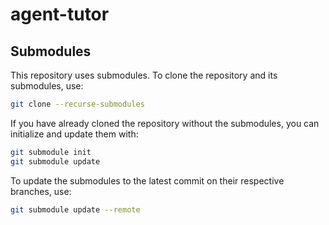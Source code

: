 # agent-tutor

## Submodules

This repository uses submodules. To clone the repository and its submodules, use:

```bash
git clone --recurse-submodules
```

If you have already cloned the repository without the submodules, you can initialize and update them with:

```bash
git submodule init
git submodule update
```

To update the submodules to the latest commit on their respective branches, use:

```bash
git submodule update --remote
```